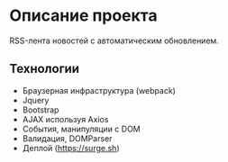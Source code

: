 # Описание проекта
RSS-лента новостей с автоматическим обновлением.

## Технологии
- Браузерная инфраструктура (webpack)
- Jquery
- Bootstrap
- AJAX используя Axios
- События, манипуляции с DOM
- Валидация, DOMParser
- Деплой (https://surge.sh)
